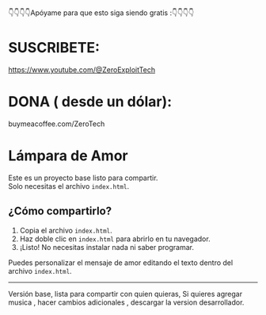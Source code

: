👇👇👇👇Apóyame para que esto siga siendo gratis :👇👇👇👇

# SUSCRIBETE:

https://www.youtube.com/@ZeroExploitTech


# DONA ( desde un dólar):

buymeacoffee.com/ZeroTech


# Lámpara de Amor

Este es un proyecto base listo para compartir.  
Solo necesitas el archivo `index.html`.

## ¿Cómo compartirlo?

1. Copia el archivo `index.html`.
2. Haz doble clic en `index.html` para abrirlo en tu navegador.
3. ¡Listo! No necesitas instalar nada ni saber programar.

Puedes personalizar el mensaje de amor editando el texto dentro del archivo `index.html`.

---
Versión base, lista para compartir con quien quieras, Si quieres agregar musica , hacer cambios adicionales , descargar la version desarrollador.
